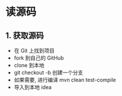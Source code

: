 # 读源码

## 1. 获取源码

- 在 Git 上找到项目
- fork 到自己的 GitHub
- clone 到本地
- git checkout -b 创建一个分支
- 如果需要, 进行编译 mvn clean test-compile
- 导入到本地 idea